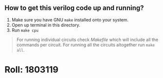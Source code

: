 ## How to get this verilog code up and running?

1. Make sure you have GNU `make` installed onto your system.
2. Open up terminal in this directory.
3. Run `make cpu`

> For running individual circuits check *Makefile* which will include all the commands per circuit. For running all the circuits altogether run `make all`.

# Roll: 1803119